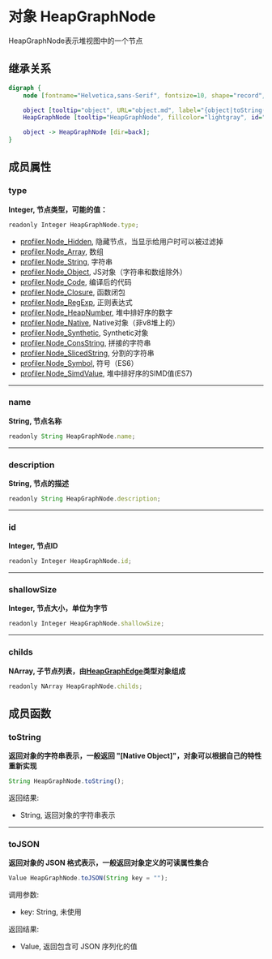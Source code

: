 # 对象 HeapGraphNode
HeapGraphNode表示堆视图中的一个节点

## 继承关系
```dot
digraph {
    node [fontname="Helvetica,sans-Serif", fontsize=10, shape="record", style="filled", fillcolor="white"];

    object [tooltip="object", URL="object.md", label="{object|toString()\ltoJSON()\l}"];
    HeapGraphNode [tooltip="HeapGraphNode", fillcolor="lightgray", id="me", label="{HeapGraphNode|type\lname\ldescription\lid\lshallowSize\lchilds\l}"];

    object -> HeapGraphNode [dir=back];
}
```

## 成员属性
        
### type
**Integer, 节点类型，可能的值：**

```JavaScript
readonly Integer HeapGraphNode.type;
```

- [profiler.Node_Hidden](../../module/ifs/profiler.md#Node_Hidden),         隐藏节点，当显示给用户时可以被过滤掉
- [profiler.Node_Array](../../module/ifs/profiler.md#Node_Array),          数组
- [profiler.Node_String](../../module/ifs/profiler.md#Node_String),         字符串
- [profiler.Node_Object](../../module/ifs/profiler.md#Node_Object),         JS对象（字符串和数组除外）
- [profiler.Node_Code](../../module/ifs/profiler.md#Node_Code),           编译后的代码
- [profiler.Node_Closure](../../module/ifs/profiler.md#Node_Closure),        函数闭包
- [profiler.Node_RegExp](../../module/ifs/profiler.md#Node_RegExp),         正则表达式
- [profiler.Node_HeapNumber](../../module/ifs/profiler.md#Node_HeapNumber),     堆中排好序的数字
- [profiler.Node_Native](../../module/ifs/profiler.md#Node_Native),         Native对象（非v8堆上的）
- [profiler.Node_Synthetic](../../module/ifs/profiler.md#Node_Synthetic),      Synthetic对象
- [profiler.Node_ConsString](../../module/ifs/profiler.md#Node_ConsString),     拼接的字符串
- [profiler.Node_SlicedString](../../module/ifs/profiler.md#Node_SlicedString),   分割的字符串
- [profiler.Node_Symbol](../../module/ifs/profiler.md#Node_Symbol),         符号（ES6）
- [profiler.Node_SimdValue](../../module/ifs/profiler.md#Node_SimdValue),      堆中排好序的SIMD值(ES7)

--------------------------
### name
**String, 节点名称**

```JavaScript
readonly String HeapGraphNode.name;
```

--------------------------
### description
**String, 节点的描述**

```JavaScript
readonly String HeapGraphNode.description;
```

--------------------------
### id
**Integer, 节点ID**

```JavaScript
readonly Integer HeapGraphNode.id;
```

--------------------------
### shallowSize
**Integer, 节点大小，单位为字节**

```JavaScript
readonly Integer HeapGraphNode.shallowSize;
```

--------------------------
### childs
**NArray, 子节点列表，由[HeapGraphEdge](HeapGraphEdge.md)类型对象组成**

```JavaScript
readonly NArray HeapGraphNode.childs;
```

## 成员函数
        
### toString
**返回对象的字符串表示，一般返回 "[Native Object]"，对象可以根据自己的特性重新实现**

```JavaScript
String HeapGraphNode.toString();
```

返回结果:
* String, 返回对象的字符串表示

--------------------------
### toJSON
**返回对象的 JSON 格式表示，一般返回对象定义的可读属性集合**

```JavaScript
Value HeapGraphNode.toJSON(String key = "");
```

调用参数:
* key: String, 未使用

返回结果:
* Value, 返回包含可 JSON 序列化的值

